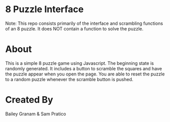 # 8 Puzzle Interface

Note: This repo consists primarily of the interface and scrambling functions of an 8 puzzle. It does NOT contain a function to solve the puzzle.

# About

This is a simple 8 puzzle game using Javascript. The beginning state is randomly generated. It includes a button to scramble the squares and have the puzzle appear when you open the page. You are able to reset the puzzle to a random puzzle whenever the scramble button is pushed.

# Created By
Bailey Granam & Sam Pratico
